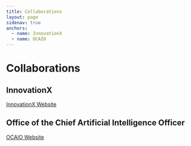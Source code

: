 ```yaml
---
title: Collaborations
layout: page
sidenav: true
anchors:
  - name: InnovationX
  - name: OCAIO
---
```


# Collaborations

## InnovationX

[InnovationX Website](https://www.hhs.gov/ash/osm/innovationx/index.html)

## Office of the Chief Artificial Intelligence Officer

[OCAIO Website](https://www.hhs.gov/about/agencies/asa/ocio/ai/ocaio/index.html)

<!--- {% include bios.html %} --->
